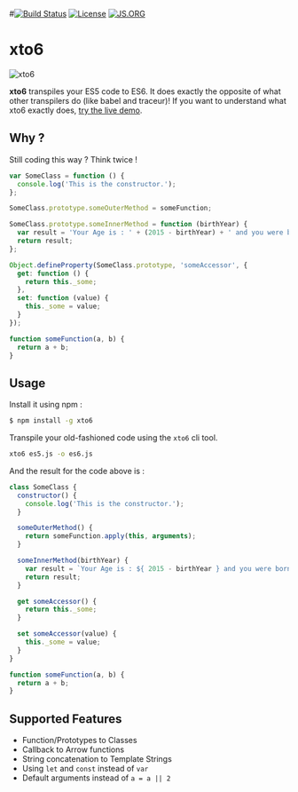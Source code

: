 #[![Build Status](https://img.shields.io/travis/mohebifar/xto6.svg)](http://travis-ci.org/mohebifar/xto6) [![License](http://img.shields.io/:license-mit-brightgreen.svg?style=flat)](http://mohebifar.mit-license.org)
[![JS.ORG](https://img.shields.io/badge/js.org-xto6-ffb400.svg?style=flat-square)](http://js.org)

# xto6
![xto6](https://raw.githubusercontent.com/mohebifar/xto6-logo/master/logo.png)

**xto6** transpiles your ES5 code to ES6. It does exactly the opposite of what other transpilers do (like babel and traceur)! If you want to understand what xto6 exactly does, [try the live demo](http://xto6.js.org/#try-live).

## Why ?
Still coding this way ? Think twice !

```js
var SomeClass = function () {
  console.log('This is the constructor.');
};

SomeClass.prototype.someOuterMethod = someFunction;

SomeClass.prototype.someInnerMethod = function (birthYear) {
  var result = 'Your Age is : ' + (2015 - birthYear) + ' and you were born in ' + birthYear;
  return result;
};

Object.defineProperty(SomeClass.prototype, 'someAccessor', {
  get: function () {
    return this._some;
  },
  set: function (value) {
    this._some = value;
  }
});

function someFunction(a, b) {
  return a + b;
}
```

## Usage
Install it using npm :

```bash
$ npm install -g xto6
```

Transpile your old-fashioned code using the `xto6` cli tool.
```bash
xto6 es5.js -o es6.js
```

And the result for the code above is :

```js
class SomeClass {
  constructor() {
    console.log('This is the constructor.');
  }

  someOuterMethod() {
    return someFunction.apply(this, arguments);
  }

  someInnerMethod(birthYear) {
    var result = `Your Age is : ${ 2015 - birthYear } and you were born in ${ birthYear }`;
    return result;
  }

  get someAccessor() {
    return this._some;
  }

  set someAccessor(value) {
    this._some = value;
  }
}

function someFunction(a, b) {
  return a + b;
}
```

## Supported Features

* Function/Prototypes to Classes
* Callback to Arrow functions
* String concatenation to Template Strings
* Using `let` and `const` instead of `var`
* Default arguments instead of `a = a || 2`
